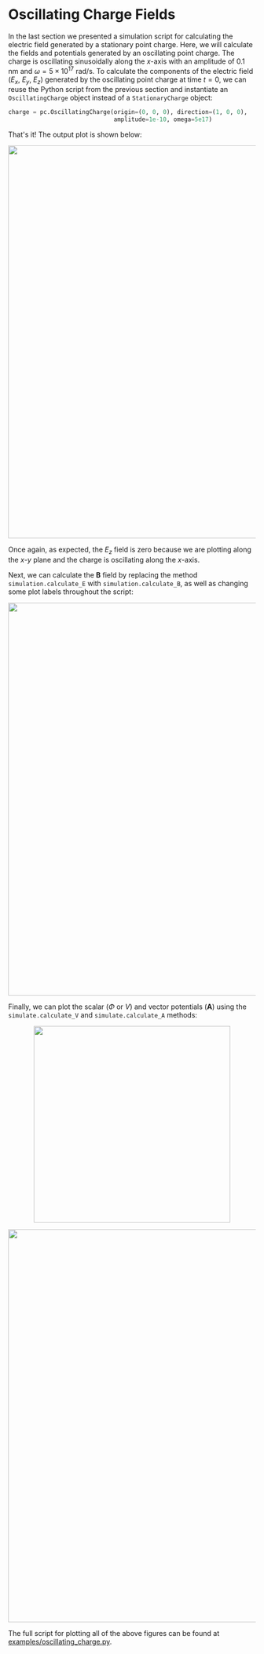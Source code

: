 # Oscillating Charge Fields

In the last section we presented a simulation script for calculating the electric field generated by a stationary point charge. Here, we will calculate the fields and potentials generated by an oscillating point charge. The charge is oscillating sinusoidally along the $x$-axis with an amplitude of 0.1 nm and $\omega=5\times10^{17}$ rad/s. To calculate the components of the electric field ($E_x$, $E_y$, $E_z$) generated by the oscillating point charge at time $t=0$, we can reuse the Python script from the previous section and instantiate an `OscillatingCharge` object instead of a `StationaryCharge` object:

```python
charge = pc.OscillatingCharge(origin=(0, 0, 0), direction=(1, 0, 0),
                              amplitude=1e-10, omega=5e17)
```

That's it! The output plot is shown below:

<p align="center">
  <img width="800" src="../../figs/E_oscillating_charge.jpeg">
</p>

Once again, as expected, the $E_z$ field is zero because we are plotting along the $x$-$y$ plane and the charge is oscillating along the $x$-axis.

Next, we can calculate the $\mathbf{B}$ field by replacing the method `simulation.calculate_E` with `simulation.calculate_B`, as well as changing some plot labels throughout the script:

<p align="center">
  <img width="800" src="../../figs/B_oscillating_charge.jpeg">
</p>

Finally, we can plot the scalar ($\Phi$ or $V$) and vector potentials ($\mathbf{A}$) using the `simulate.calculate_V` and `simulate.calculate_A` methods:

<p align="center">
  <img width="400" src="../../figs/V_oscillating_charge.jpeg">
</p>

<p align="center">
  <img width="800" src="../../figs/A_oscillating_charge.jpeg">
</p>

The full script for plotting all of the above figures can be found at [examples/oscillating_charge.py](https://github.com/MatthewFilipovich/pycharge/blob/master/examples/oscillating_charge.py).
